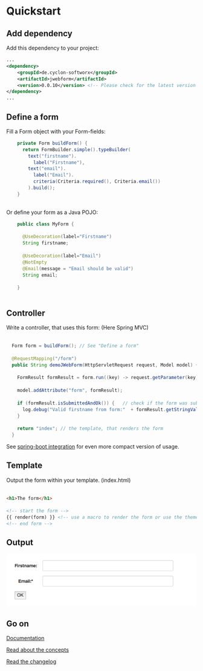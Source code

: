 # Quickstart


## Add dependency

Add this dependency to your project:

```xml
...
<dependency>
    <groupId>de.cyclon-softworx</groupId>
    <artifactId>jwebform</artifactId>
    <version>0.0.10</version> <!-- Please check for the latest version on maven central or in the changelog! -->
</dependency>
...
```

## Define a form

Fill a Form object with your Form-fields:


```Java
    private Form buildForm() {
      return FormBuilder.simple().typeBuilder(
        text("firstname").
          label("Firstname"), 
        text("email").
          label("Email").
          criteria(Criteria.required(), Criteria.email())
        ).build();
    }
    
```
Or define your form as a Java POJO:

```Java
    public class MyForm {
  
      @UseDecoration(label="Firstname")
      String firstname;
      
      @UseDecoration(label="Email")
      @NotEmpty
      @Email(message = "Email should be valid")
      String email;
            
    }
    
```




## Controller

Write a controller, that uses this form: (Here Spring MVC)

```Java

  Form form = buildForm(); // See "Define a form"

  @RequestMapping("/form")
  public String demoJWebForm(HttpServletRequest request, Model model) {
   
    FormResult formResult = form.run((key) -> request.getParameter(key)); // pass the request-params via lambda 
    
    model.addAttribute("form", formResult); 
    
    if (formResult.isSubmittedAndOk()) {   // check if the form was submitted and is valid
      log.debug("Valid firstname from form:"  + formResult.getStringValue("firstname"));   // if everything was okay, we can get the values from the form
    }
    
    return "index"; // the template, that renders the form
  }

```
See  [spring-boot integration](spring_boot.md) for even more compact version of usage.


## Template

Output the form within your template. (index.html)


```html

<h1>The form</h1>

<!-- start the form -->
{{ render(form) }} <!-- use a macro to render the form or use the theme project to render the html in java --> 
<!-- end form -->


```


## Output

![Form Example](form_example.png "Form example output")


## Go on

[Documentation](start.md)

[Read about the concepts](concept.md)

[Read the changelog](CHANGELOG.md)
